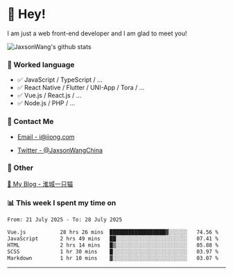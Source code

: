# 👋 Hey!

I am just a web front-end developer and I am glad to meet you!

![JaxsonWang's github stats](https://github-readme-stats.vercel.app/api?username=JaxsonWang&&show_icons=true&&title_color=1abc9c&&icon_color=1abc9c)


### 📝 Worked language

- ✅ JavaScript / TypeScript / ...
- ✅ React Native / Flutter / UNI-App / Tora / ...
- ✅ Vue.js / React.js / ...
- ✅ Node.js / PHP / ...

### 📮 Contact Me

- [Email - i@iiong.com](mailto:i@iiong.com)

- [Twitter - @JaxsonWangChina](https://twitter.com/JaxsonWangChina)

### 🤪 Other

[📌 My Blog - 淮城一只猫](https://iiong.com)

### 📊 This week I spent my time on

<!--START_SECTION:waka-->

```txt
From: 21 July 2025 - To: 28 July 2025

Vue.js           28 hrs 26 mins  ██████████████████▓░░░░░░   74.56 %
JavaScript       2 hrs 49 mins   ██░░░░░░░░░░░░░░░░░░░░░░░   07.41 %
HTML             2 hrs 14 mins   █▒░░░░░░░░░░░░░░░░░░░░░░░   05.88 %
SCSS             1 hr 30 mins    █░░░░░░░░░░░░░░░░░░░░░░░░   03.97 %
Markdown         1 hr 10 mins    ▓░░░░░░░░░░░░░░░░░░░░░░░░   03.07 %
```

<!--END_SECTION:waka-->

---
